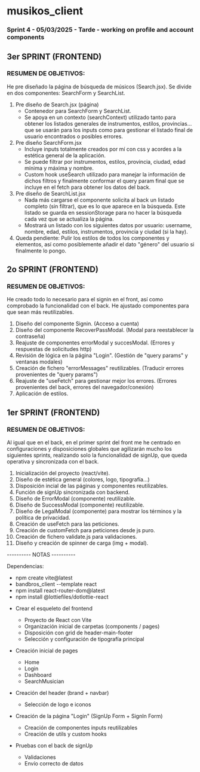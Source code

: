 # musikos_client
### Sprint 4 - 05/03/2025 - Tarde - working on profile and account components

## 3er SPRINT (FRONTEND)

### RESUMEN DE OBJETIVOS:

He pre diseñado la página de búsqueda de músicos (Search.jsx). Se divide en dos componentes: SearchForm y SearchList.

1. Pre diseño de Search.jsx (página)
    * Contenedor para SearchForm y SearchList.
    * Se apoya en un contexto (searchContext) utilizado tanto para obtener los listados generales de instrumentos, estilos, provincias... que se usarán para los inputs como para gestionar el listado final de usuario encontrados o posibles errores.
2. Pre diseño SearchForm.jsx 
    * Incluye inputs totalmente creados por mí con css y acordes a la estética general de la aplicación.
    * Se puede filtrar por instrumentos, estilos, provincia, ciudad, edad mínima y máxima y nombre.
    * Custom hook useSearch utilizado para manejar la información de dichos filtros y finalmente conformar el query param final que se incluye en el fetch para obtener los datos del back.
3. Pre diseño de SearchList.jsx
    * Nada más cargarse el componente solicita al back un listado completo (sin filtrar), que es lo que aparece en la búsqueda. Este listado se guarda en sessionStorage para no hacer la búsqueda cada vez que se actualiza la página.
    * Mostrará un listado con los siguientes datos por usuario: username, nombre, edad, estilos, instrumentos, provincia y ciudad (si la hay).
4. Queda pendiente: Pulir los estilos de todos los componentes y elementos, así como posiblemente añadir el dato "género" del usuario si finalmente lo pongo.

## 2o SPRINT (FRONTEND)

### RESUMEN DE OBJETIVOS:

He creado todo lo necesario para el signin en el front, así como comprobado la funcionalidad con el back. He ajustado componentes para que sean más reutilizables.

1. Diseño del componente Signin.
    (Acceso a cuenta)
2. Diseño del componente RecoverPassModal.
    (Modal para reestablecer la contraseña)
3. Reajuste de componentes errorModal y succesModal.
    (Errores y respuestas de solicitudes http)
4. Revisión de lógica en la página "Login".
    (Gestión de "query params" y ventanas modales)
5. Creación de fichero "errorMessages" reutilizables.
    (Traducir errores provenientes de "query params")
6. Reajuste de "useFetch" para gestionar mejor los errores.
    (Errores provenientes del back, errores del navegador/conexión)
7. Aplicación de estilos.

## 1er SPRINT (FRONTEND)

### RESUMEN DE OBJETIVOS:

Al igual que en el back, en el primer sprint del front me he centrado en configuraciones y disposiciones globales que agilizarán mucho los siguientes sprints, realizando solo la funcionalidad de signUp, que queda operativa y sincronizada con el back.

1. Inicialización del proyecto (react/vite).
2. Diseño de estética general (colores, logo, tipografía...)
3. Disposición incial de las páginas y componentes reutilizables.
4. Función de signUp sincronizada con backend.
5. Diseño de ErrorModal (componente) reutilizable.
6. Diseño de SuccessModal (componente) reutilizable.
7. Diseño de LegalModal (componente) para mostrar los términos y la política de privacidad.
8. Creación de useFetch para las peticiones.
9. Creación de customFetch para peticiones desde js puro.
10. Creación de fichero validate.js para validaciones.
11. Diseño y creación de spinner de carga (img + modal).


---------- NOTAS ----------

Dependencias:

- npm create vite@latest 
- bandbros_client --template react
- npm install react-router-dom@latest
- npm install @lottiefiles/dotlottie-react

* Crear el esqueleto del frontend
    - Proyecto de React con Vite
    - Organización inicial de carpetas (components / pages)
    - Disposición con grid de header-main-footer
    - Selección y configuración de tipografía principal

* Creación inicial de pages
    - Home
    - Login
    - Dashboard
    - SearchMusician

* Creación del header (brand + navbar)
    - Selección de logo e iconos

* Creación de la página "Login" (SignUp Form + SignIn Form)
    - Creación de componentes inputs reutilizables
    - Creación de utils y custom hooks

* Pruebas con el back de signUp
    - Validaciones
    - Envío correcto de datos